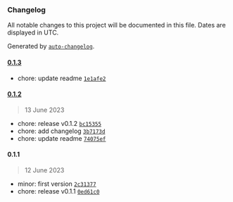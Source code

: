 ### Changelog

All notable changes to this project will be documented in this file. Dates are displayed in UTC.

Generated by [`auto-changelog`](https://github.com/CookPete/auto-changelog).

#### [0.1.3](https://github.com/react-earth/react-happy-global-state/compare/0.1.2...0.1.3)

- chore: update readme [`1e1afe2`](https://github.com/react-earth/react-happy-global-state/commit/1e1afe2ea9aaec3a547c076193456766246a2552)

#### [0.1.2](https://github.com/react-earth/react-happy-global-state/compare/0.1.1...0.1.2)

> 13 June 2023

- chore: release v0.1.2 [`bc15355`](https://github.com/react-earth/react-happy-global-state/commit/bc15355675c6b4165dd956c785d19501afb5cf5e)
- chore: add changelog [`3b7173d`](https://github.com/react-earth/react-happy-global-state/commit/3b7173d3aa4d7214fa3408b41947a80b4a7e013d)
- chore: update readme [`74075ef`](https://github.com/react-earth/react-happy-global-state/commit/74075efd87c70d658265dc2ef1de6ec7ab9433fc)

#### 0.1.1

> 12 June 2023

- minor: first version [`2c31377`](https://github.com/react-earth/react-happy-global-state/commit/2c31377fbf59046d65acfdf03cbbe4ff07e38562)
- chore: release v0.1.1 [`0ed61c0`](https://github.com/react-earth/react-happy-global-state/commit/0ed61c0adfe198987907bb3471bc20b48aa45412)
